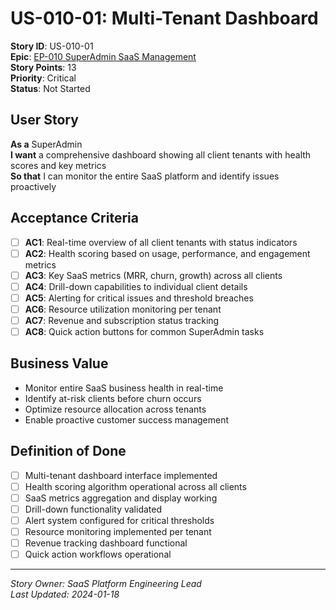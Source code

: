 # US-010-01: Multi-Tenant Dashboard

**Story ID**: US-010-01  
**Epic**: [EP-010 SuperAdmin SaaS Management](../epics/EP-010-SuperAdmin-SaaS-Management.md)  
**Story Points**: 13  
**Priority**: Critical  
**Status**: Not Started  

## User Story

**As a** SuperAdmin  
**I want** a comprehensive dashboard showing all client tenants with health scores and key metrics  
**So that** I can monitor the entire SaaS platform and identify issues proactively

## Acceptance Criteria

- [ ] **AC1**: Real-time overview of all client tenants with status indicators
- [ ] **AC2**: Health scoring based on usage, performance, and engagement metrics
- [ ] **AC3**: Key SaaS metrics (MRR, churn, growth) across all clients
- [ ] **AC4**: Drill-down capabilities to individual client details
- [ ] **AC5**: Alerting for critical issues and threshold breaches
- [ ] **AC6**: Resource utilization monitoring per tenant
- [ ] **AC7**: Revenue and subscription status tracking
- [ ] **AC8**: Quick action buttons for common SuperAdmin tasks

## Business Value

- Monitor entire SaaS business health in real-time
- Identify at-risk clients before churn occurs
- Optimize resource allocation across tenants
- Enable proactive customer success management

## Definition of Done

- [ ] Multi-tenant dashboard interface implemented
- [ ] Health scoring algorithm operational across all clients
- [ ] SaaS metrics aggregation and display working
- [ ] Drill-down functionality validated
- [ ] Alert system configured for critical thresholds
- [ ] Resource monitoring implemented per tenant
- [ ] Revenue tracking dashboard functional
- [ ] Quick action workflows operational

---

*Story Owner: SaaS Platform Engineering Lead*  
*Last Updated: 2024-01-18*